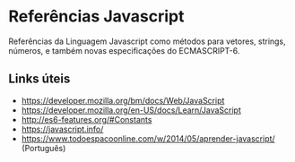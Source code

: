 # Referências Javascript

Referências da Linguagem Javascript como métodos para vetores, strings, números, e também novas especificações do ECMASCRIPT-6.

## Links úteis
* https://developer.mozilla.org/bm/docs/Web/JavaScript
* https://developer.mozilla.org/en-US/docs/Learn/JavaScript
* http://es6-features.org/#Constants
* https://javascript.info/
* https://www.todoespacoonline.com/w/2014/05/aprender-javascript/ (Português)
